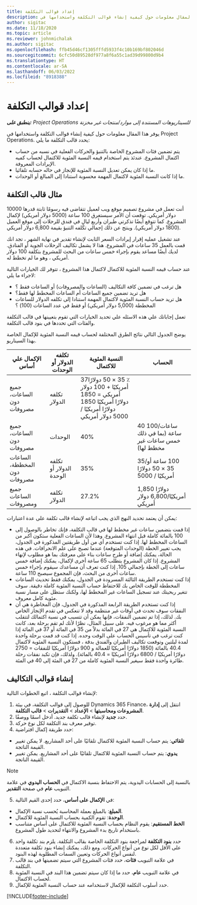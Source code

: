 ```yaml
---
title: إعداد قوالب التكلفة
description: يوفر هذا المقال معلومات حول كيفية إنشاء قوالب التكلفة واستخدامها في Project Operations.
author: sigitac
ms.date: 11/18/2020
ms.topic: article
ms.reviewer: johnmichalak
ms.author: sigitac
ms.openlocfilehash: ffb45d46cf1305fffd5933f4c10b169bf802046d
ms.sourcegitcommit: 6cfc50d89528df977a8f6a55c1ad39d99800d9b4
ms.translationtype: HT
ms.contentlocale: ar-SA
ms.lasthandoff: 06/03/2022
ms.locfileid: "8918388"
---
```

# <a name="set-up-cost-templates"></a>إعداد قوالب التكلفة

_**ينطبق على:** Project Operations للسيناريوهات المستندة إلى موارد/منتجات غير مخزنة‬_


يوفر هذا المقال معلومات حول كيفية إنشاء قوالب التكلفة واستخدامها في Project Operations. يحدد قالب التكلفة ما يلي:

- يتم تضمين فئات المشروع الخاصة بالتنبؤ والحركات الفعلية في نسبه من حساب اكتمال المشروع. عندئذ يتم استخدام قيمه النسبة المئوية للاكتمال لحساب كميه الإيرادات المعروفة.
- ما إذا كان يمكن تعديل النسبة المئوية للإنجاز في حاله حسابه تلقائيا.
- ما إذا كانت النسبة المئوية لاكتمال المهمة محسوبة استنادا إلى المبالغ أو الوحدات.

## <a name="cost-template-example"></a>مثال قالب التكلفة

أنت تعمل في مشروع تصميم موقع ويب لعميل تتقاضى فيه رسومًا ثابتة قدرها 10000 دولار أمريكي. توقعت أن الأمر سيستغرق 100 ساعة (5000 دولار أمريكي) لإكمال المشروع. كما تتوقع أيضًا تذكرتي طيران وأربع ليالٍ في فندق للرحلات إلى موقع العميل (1800 دولار أمريكي). وينتج عن ذلك إجمالي تكلفه التنبؤ بقيمة 6,800 دولار أمريكي.

عند تشغيل عمليه إقرار إيرادات السعر الثابت لإنشاء تقدير في نهاية الشهر ، تجد انك قمت بالعمل 35 ساعات في المشروع. هذا لا يشمل تكاليف الرحلات الجوية أو الفنادق. لديك أيضًا مساعد يقوم بإجراء خمس ساعات من البحث للمشروع بتكلفة 100 دولار أمريكي ، وهو ما لم تخطط له.

عند حساب قيمه النسبة المئوية للاكتمال لاكتمال هذا المشروع ، تتوفر لك الخيارات التالية لاجراء ما يلي:

- هل ترغب في تضمين كافة التكاليف (الساعات والمصروفات) أو الساعات فقط ؟
- هل تريد تضمين جميع الساعات أم الساعات المخطط لها فقط؟
- هل تريد حساب النسبة المئوية لاكتمال المهمة استنادا إلى تكلفه الدولار للساعات المخططة (5,000 دولار أمريكي) أو فقط في عدد الساعات (100) ؟

تعمل إجاباتك علي هذه الاسئله علي تحديد الخيارات التي تقوم بتعيينها في قالب التكلفة والفئات التي تحددها في بنود قالب التكلفة.

يوضح الجدول التالي نتائج الطرق المختلفة لحساب قيمه النسبة المئوية للإكمال الخاصة بهذا السيناريو.

| الإكمال علي أساس | تكلفه الدولار أو الوحدات | النسبة المئوية للاكتمال | الحساب |
| --- | --- | --- | --- |
| جميع الساعات، دون مصروفات | تكلفه الدولار | 37‏٪ 35 × 50 دولارًا أمريكيًا + 100 دولار أمريكي = 1850 دولارًا أمريكيًا 1850 دولارًا أمريكيًا / 5000 دولار أمريكي |
| جميع الساعات، دون مصروفات | الوحدات | 40‏% | 40 ساعات/100 ساعة (بما في ذلك خمس ساعات غير مخطط لها) |
| الساعات المخططة، دون مصروفات | تكلفه الدولار أو الوحدة | 35‏% | 35/‏100 ساعة أو 35 × 50 دولارًا أمريكيًا / 5000 |
| جميع الساعات ومصروفات | تكلفه الدولار | 27.2‏% | 1,850 دولارًا أمريكيًا/6,800 دولار أمريكي |

يمكن أن يعتمد تحديد النهج الذي يجب اتباعه لإنشاء قالب تكلفة على عدة اعتبارات:

- إذا قمت بتضمين ساعات غير مخطط لها في قالب التكلفة، فإنك تخاطر بالوصول إلى 100 بالمائة كاملة قبل انتهاء المشروع. وهذا لأن الساعات الفعلية ستكون أكبر من الساعات المخطط لها. إذا كنت تستخدم أي من أول طريقتين المذكورة في الجدول، يجب تغيير الخطة (الوحدات المتوقعة) عندما تصبح على علم الانحرافات. في هذه الحالة، يمكنك إضافة أو طرح ساعات بناء على معرفتك بما هو مطلوب لإنهاء المشروع. إذا كان المشروع يتطلب 65 ساعة أخرى لإكمال، يمكنك إضافة خمس ساعات إلى الخطة بإجمالي 105. إذا كنت تعرف أن مساعدك سيقوم بإجراء خمس ساعات أخرى من البحث، فإن المجموع سيصبح 110 ساعة.
- إذا كنت تستخدم الطريقة الثالثة المسرودة في الجدول، يمكنك فقط تحديث الساعات المخططة للوقت الخاص بك للاحتفاظ حساب النسبة المئوية كاملة دقيقة. سوف تتغير ربحيتك عند تسجيل الساعات غير المخطط لها، ولكنك ستظل على مسار نسبة مئوية كامل معروف.
- إذا كنت تستخدم الطريقة الرابعة المذكورة في الجدول، فإن المخاطرة هي أن النفقات سوف تحدث في أوقات غير منتظمة وقد لا تنعكس في تقدم الإنجاز الخاص بك. لذلك، إذا تم تضمين النفقات، فإنها يمكن أن تتسبب في نسبة اكتمالك لتتقلب أكثر مما هو مرغوب فيه. على سبيل المثال، نظرًا لأنك لم تقم برحلة بعد، كانت النسبة المئوية للاكتمال هي 27 في المائة بدلاً من 35 في المائة أو 37 في المائة إذا كنت ترغب في تأسيس الحساب على الوقت وحده. إذا كنت قد قمت برحلة واحدة لمدة ليلتين وتوقعت تكاليف الطيران والفندق بدقة ، فستكون النسبة المئوية لاكتمال 40.4 بالمائة (1850 دولارًا أمريكيًا للعمالة و 900 دولارًا أمريكيًا للنفقات = 2750 دولارًا أمريكيًا / 6800 دولارًا أمريكيًا = 40.4 بالمائة). ولذلك، فإن تكبد نفقات رحلة طائرة واحدة فقط سيغير النسبة المئوية كاملة من 27 في المئة إلى 40 في المئة.

## <a name="create-cost-templates"></a>إنشاء قوالب التكاليف
لإنشاء قوالب التكلفة ، اتبع الخطوات التالية:

1. للوصول إلى قوالب التكلفة، في بيئة Dynamics 365 Finance، انتقل إلى **إدارة المشروعات ومحاسبتها** > **الإعداد** > **التقديرات** > **قالب التكلفة**.
2. حدد **جديد** لإنشاء قالب تكلفة جديد. أدخل اسمًا ووصفًا.
3. توفير معرف بند التكلفة لكل نوع حركة.
4. حدد طريقة إكمال افتراضية:

  - **تلقائي**: يتم حساب النسبة المئوية للاكتمال تلقائيًا على أحد المشاريع. لا يمكن تغيير القيمة الناتجة.
  - **يدوي**: يتم حساب النسبة المئوية للاكتمال تلقائيًا على أحد المشاريع. يمكن تغيير القيمة الناتجة.

  > [!NOTE]
  > بالنسبة إلى الحسابات اليدوية، يتم الاحتفاظ بنسبة الاكتمال في **الحساب اليدوي** في علامة التبويب **عام** في صفحة **التقدير**.

5. في **الإكمال على أساس**، حدد إحدى القيم التالية:

  - **المبلغ**: بالمبلغ بعملة المحاسبة يُحسب نسبة الإكمال.
  - **الوحدة**: تقوم الكمية بحساب النسبة المئوية للاكتمال.
  - **الخط المستقيم**: يقوم النظام بحساب النسبة المئوية للاكتمال على أساس متناسب باستخدام تاريخ بدء المشروع والانتهاء لتحديد طول المشروع.

6. حدد **بنود التكلفة** لمراجعة بنود التكلفة الخاصة بقالب التكلفة. يلزم بند تكلفة واحد على الأقل لكل نوع من أنواع الحركات. ومع ذلك، يمكنك إنشاء بنود تكلفة متعددة لنفس أنواع الحركات وتعيين السمات المطلوبة لهذه البنود.
7. في علامة التبويب **فئات**، حدد فئات المشروع التي سيتم تضمينها في بند قالب التكلفة.
8. في علامة التبويب **عام**، حدد ما إذا كان سيتم تضمين هذا البند في النسبة المئوية لحساب الاكتمال.
9. حدد أسلوب التكلفة للإكمال لاستخدامه عند حساب النسبة المئوية للإكمال.


[!INCLUDE[footer-include](../includes/footer-banner.md)]